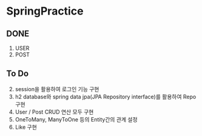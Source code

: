 # SpringPractice
## DONE
1. USER
3. POST

## To Do
2. session을 활용하여 로그인 기능 구현
4. h2 database와 spring data jpa(JPA Repository interface)를 활용하여 Repo 구현
5. User / Post CRUD 연산 모두 구현
6. OneToMany, ManyToOne 등의 Entity간의 관계 설정
7. Like 구현

